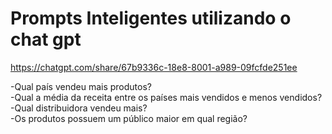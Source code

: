 # Prompts Inteligentes utilizando o chat gpt
https://chatgpt.com/share/67b9336c-18e8-8001-a989-09fcfde251ee

-Qual país vendeu mais produtos? <br/>
-Qual a média da receita entre os países mais vendidos e menos vendidos?<br/>
-Qual distribuidora vendeu mais?<br/>
-Os produtos possuem um público maior em qual região?
